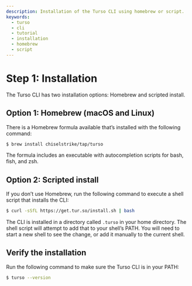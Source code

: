 ```yaml
---
description: Installation of the Turso CLI using homebrew or script.
keywords:
  - turso
  - cli
  - tutorial
  - installation
  - homebrew
  - script
---
```


# Step 1: Installation

The Turso CLI has two installation options: Homebrew and scripted install.

## Option 1: Homebrew (macOS and Linux)

There is a Homebrew formula available that’s installed with the following
command:

```bash
$ brew install chiselstrike/tap/turso
```

The formula includes an executable with autocompletion scripts for bash, fish,
and zsh.

## Option 2: Scripted install

If you don’t use Homebrew, run the following command to execute a shell script
that installs the CLI:

```bash
$ curl -sSfL https://get.tur.so/install.sh | bash
```

The CLI is installed in a directory called `.turso` in your home directory. The
shell script will attempt to add that to your shell’s PATH. You will need to
start a new shell to see the change, or add it manually to the current shell.

## Verify the installation

Run the following command to make sure the Turso CLI is in your PATH:

```bash
$ turso --version
```
